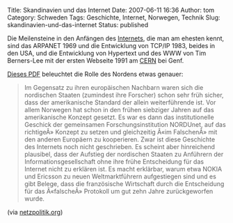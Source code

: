 Title: Skandinavien und das Internet
Date: 2007-06-11 16:36
Author: tom
Category: Schweden
Tags: Geschichte, Internet, Norwegen, Technik
Slug: skandinavien-und-das-internet
Status: published

Die Meilensteine in den Anfängen des
[Internets](http://de.wikipedia.org/wiki/Internet), die man am ehesten
kennt, sind das ARPANET 1969 und die Entwicklung von TCP/IP 1983, beides
in den USA, und die Entwicklung von Hypertext und des WWW von Tim
Berners-Lee mit der ersten Webseite 1991 am
[CERN](http://de.wikipedia.org/wiki/CERN) bei Genf.

[Dieses
PDF](http://ig.cs.tu-berlin.de/ma/bl/ap/2007/BerndLutterbeck-InternetHerausforderungenFuerDieInformationsgesellschaft-2007-06-21.pdf)
beleuchtet die Rolle des Nordens etwas genauer:

> Im Gegensatz zu ihren europäischen Nachbarn waren sich die nordischen
> Staaten (zumindest ihre Forscher) schon sehr früh sicher, dass der
> amerikanische Standard der allein weiterführende ist. Vor allem
> Norwegen hat schon in den frühen siebziger Jahren auf das
> amerikanische Konzept gesetzt. Es war es dann das institutionelle
> Geschick der gemeinsamen Forschungsinstitution NORDUnet, auf das
> richtigeÂ» Konzept zu setzen und gleichzeitig Â«im FalschenÂ» mit den
> anderen Europäern zu kooperieren. Zwar ist diese Geschichte des
> Internets noch nicht geschrieben. Es scheint aber hinreichend
> plausibel, dass der Aufstieg der nordischen Staaten zu Anführern der
> Informationsgesellschaft ohne ihre frühe Entscheidung für das Internet
> nicht zu erklären ist. Es macht erklärbar, warum etwa NOKIA und
> Ericsson zu neuen Weltmarktführern aufgestiegen sind und es gibt
> Belege, dass die französische Wirtschaft durch die Entscheidung für
> das Â«falscheÂ» Protokoll um gut zehn Jahre zurückgeworfen wurde.

(via
[netzpolitik.org](http://netzpolitik.org/2007/internetgeschichte-genordet/))

